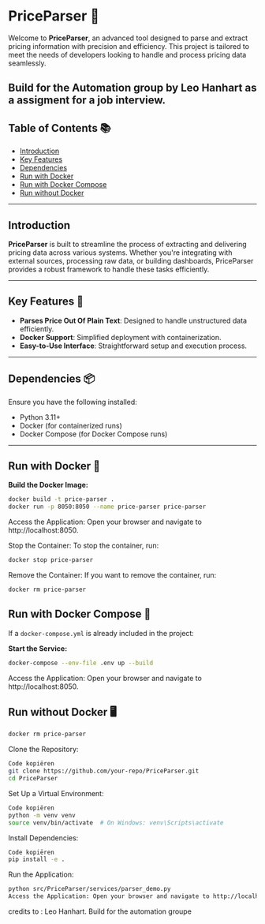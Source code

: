 # PriceParser 🚀

Welcome to **PriceParser**, an advanced tool designed to parse and extract pricing information with precision and efficiency. This project is tailored to meet the needs of developers looking to handle and process pricing data seamlessly.

Build for the Automation group by Leo Hanhart as a assigment for a job interview.
---

## Table of Contents 📚


- [Introduction](#introduction)
- [Key Features](#key-features)
- [Dependencies](#dependencies)
- [Run with Docker](#run-with-docker-)
- [Run with Docker Compose](#run-with-docker-compose-)
- [Run without Docker](#run-without-docker-)

---


## Introduction

**PriceParser** is built to streamline the process of extracting and delivering pricing data across various systems. Whether you're integrating with external sources, processing raw data, or building dashboards, PriceParser provides a robust framework to handle these tasks efficiently.

---

## Key Features 🌟

- **Parses Price Out Of Plain Text**: Designed to handle unstructured data efficiently.
- **Docker Support**: Simplified deployment with containerization.
- **Easy-to-Use Interface**: Straightforward setup and execution process.

---

## Dependencies 📦

Ensure you have the following installed:

- Python 3.11+
- Docker (for containerized runs)
- Docker Compose (for Docker Compose runs)

---

## Run with Docker 🐳

**Build the Docker Image:**
```bash
docker build -t price-parser .
docker run -p 8050:8050 --name price-parser price-parser
```
Access the Application: Open your browser and navigate to http://localhost:8050.

Stop the Container: To stop the container, run:

```bash
docker stop price-parser
```

Remove the Container: If you want to remove the container, run:

```bash
docker rm price-parser
```

## Run with Docker Compose 🐳

If a `docker-compose.yml` is already included in the project:

**Start the Service:**
```bash
docker-compose --env-file .env up --build
```
Access the Application: Open your browser and navigate to http://localhost:8050.


## Run without Docker 🖥️
```bash
docker rm price-parser
```
Clone the Repository:

```bash
Code kopiëren
git clone https://github.com/your-repo/PriceParser.git
cd PriceParser
```
Set Up a Virtual Environment:

```bash
Code kopiëren
python -m venv venv
source venv/bin/activate  # On Windows: venv\Scripts\activate
```
Install Dependencies:

```bash
Code kopiëren
pip install -e .
```
Run the Application:

```bash
python src/PriceParser/services/parser_demo.py
Access the Application: Open your browser and navigate to http://localhost:8050.
```

credits to : Leo Hanhart.
Build for the automation groupe
